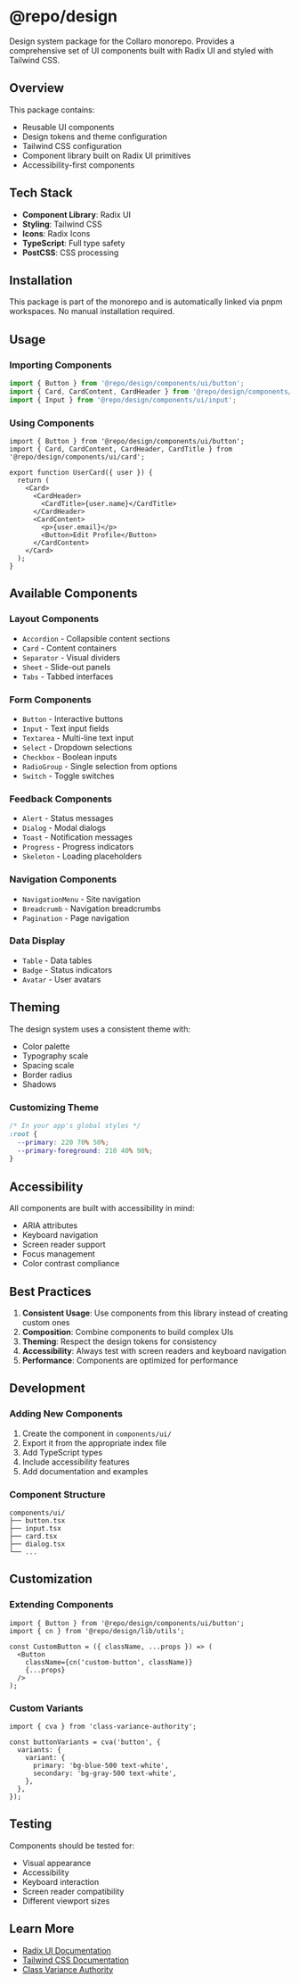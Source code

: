 # @repo/design

Design system package for the Collaro monorepo. Provides a comprehensive set of UI components built with Radix UI and styled with Tailwind CSS.

## Overview

This package contains:
- Reusable UI components
- Design tokens and theme configuration
- Tailwind CSS configuration
- Component library built on Radix UI primitives
- Accessibility-first components

## Tech Stack

- **Component Library**: Radix UI
- **Styling**: Tailwind CSS
- **Icons**: Radix Icons
- **TypeScript**: Full type safety
- **PostCSS**: CSS processing

## Installation

This package is part of the monorepo and is automatically linked via pnpm workspaces. No manual installation required.

## Usage

### Importing Components

```typescript
import { Button } from '@repo/design/components/ui/button';
import { Card, CardContent, CardHeader } from '@repo/design/components/ui/card';
import { Input } from '@repo/design/components/ui/input';
```

### Using Components

```tsx
import { Button } from '@repo/design/components/ui/button';
import { Card, CardContent, CardHeader, CardTitle } from '@repo/design/components/ui/card';

export function UserCard({ user }) {
  return (
    <Card>
      <CardHeader>
        <CardTitle>{user.name}</CardTitle>
      </CardHeader>
      <CardContent>
        <p>{user.email}</p>
        <Button>Edit Profile</Button>
      </CardContent>
    </Card>
  );
}
```

## Available Components

### Layout Components
- `Accordion` - Collapsible content sections
- `Card` - Content containers
- `Separator` - Visual dividers
- `Sheet` - Slide-out panels
- `Tabs` - Tabbed interfaces

### Form Components
- `Button` - Interactive buttons
- `Input` - Text input fields
- `Textarea` - Multi-line text input
- `Select` - Dropdown selections
- `Checkbox` - Boolean inputs
- `RadioGroup` - Single selection from options
- `Switch` - Toggle switches

### Feedback Components
- `Alert` - Status messages
- `Dialog` - Modal dialogs
- `Toast` - Notification messages
- `Progress` - Progress indicators
- `Skeleton` - Loading placeholders

### Navigation Components
- `NavigationMenu` - Site navigation
- `Breadcrumb` - Navigation breadcrumbs
- `Pagination` - Page navigation

### Data Display
- `Table` - Data tables
- `Badge` - Status indicators
- `Avatar` - User avatars

## Theming

The design system uses a consistent theme with:
- Color palette
- Typography scale
- Spacing scale
- Border radius
- Shadows

### Customizing Theme

```css
/* In your app's global styles */
:root {
  --primary: 220 70% 50%;
  --primary-foreground: 210 40% 98%;
}
```

## Accessibility

All components are built with accessibility in mind:
- ARIA attributes
- Keyboard navigation
- Screen reader support
- Focus management
- Color contrast compliance

## Best Practices

1. **Consistent Usage**: Use components from this library instead of creating custom ones
2. **Composition**: Combine components to build complex UIs
3. **Theming**: Respect the design tokens for consistency
4. **Accessibility**: Always test with screen readers and keyboard navigation
5. **Performance**: Components are optimized for performance

## Development

### Adding New Components

1. Create the component in `components/ui/`
2. Export it from the appropriate index file
3. Add TypeScript types
4. Include accessibility features
5. Add documentation and examples

### Component Structure

```
components/ui/
├── button.tsx
├── input.tsx
├── card.tsx
├── dialog.tsx
└── ...
```

## Customization

### Extending Components

```tsx
import { Button } from '@repo/design/components/ui/button';
import { cn } from '@repo/design/lib/utils';

const CustomButton = ({ className, ...props }) => (
  <Button
    className={cn('custom-button', className)}
    {...props}
  />
);
```

### Custom Variants

```tsx
import { cva } from 'class-variance-authority';

const buttonVariants = cva('button', {
  variants: {
    variant: {
      primary: 'bg-blue-500 text-white',
      secondary: 'bg-gray-500 text-white',
    },
  },
});
```

## Testing

Components should be tested for:
- Visual appearance
- Accessibility
- Keyboard interaction
- Screen reader compatibility
- Different viewport sizes

## Learn More

- [Radix UI Documentation](https://www.radix-ui.com)
- [Tailwind CSS Documentation](https://tailwindcss.com)
- [Class Variance Authority](https://cva.style)
